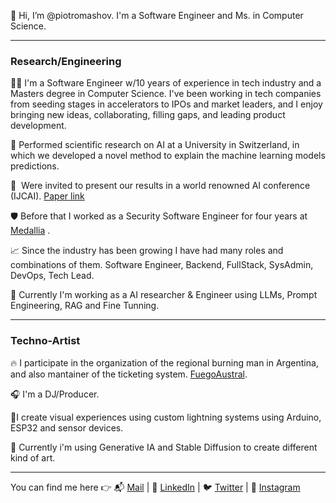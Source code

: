👋 Hi, I’m @piotromashov. I'm a Software Engineer and Ms. in Computer Science.

---
### Research/Engineering

🧑‍💻 I'm a Software Engineer w/10 years of experience in tech industry and a Masters degree in Computer Science. I've been working in tech companies from seeding stages in accelerators to IPOs and market leaders, and I enjoy bringing new ideas, collaborating, filling gaps, and leading product development.

🧠  Performed scientific research on AI at a University in Switzerland, in which we developed a novel method to explain the machine learning models predictions.  

📝  Were invited to present our results in a world renowned AI conference (IJCAI). [Paper link](https://doi.org/10.24963/ijcai.2022/104)

🛡️ Before that I worked as a Security Software Engineer for four years at [Medallia](https://www.linkedin.com/company/medallia-inc./) .

📈 Since the industry has been growing I have had many roles and combinations of them. Software Engineer, Backend, FullStack, SysAdmin, DevOps, Tech Lead. 

🧠 Currently I'm working as a AI researcher & Engineer using LLMs, Prompt Engineering, RAG and Fine Tunning.

---

### Techno-Artist  

🔥 I participate in the organization of the regional burning man in Argentina, and also mantainer of the ticketing system. [FuegoAustral](https://github.com/fuegoaustral).

🎧 I'm a DJ/Producer.

 🚦I create visual experiences using custom lightning systems using Arduino, ESP32 and sensor devices. 

🎨 Currently i'm using Generative IA and Stable Diffusion to create different kind of art.

---

You can find me here 👉 📬 [Mail](promachov@gmail.com) | 💼 [LinkedIn](https://www.linkedin.com/in/piotromashov/) | 🐦 [Twitter](https://twitter.com/piotromashov) | 📸 [Instagram](https://www.instagram.com/piotromashov/)   
